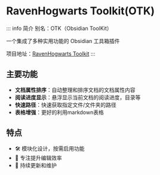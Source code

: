 # RavenHogwarts Toolkit(OTK)

::: info 简介
别名：OTK（Obsidian ToolKit）

一个集成了多种实用功能的 Obsidian 工具箱插件

项目地址：[RavenHogwarts Toolkit](https://github.com/RavenHogWarts/obsidian-ravenhogwarts-toolkit)
:::

## 主要功能

- **文档属性排序**：自动整理和排序文档的文档属性内容
- **阅读进度显示**：悬浮显示当前文档的阅读进度，目录等
- **快速路径**：快速获取指定文件/文件夹的路径
- **表格增强**：更好的利用markdown表格

## 特点

- 🛠️ 模块化设计，按需启用功能
- 🎯 专注提升编辑效率
- 🔄 持续更新和维护